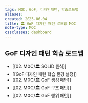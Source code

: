 ```yaml
---
tags: MOC, GoF, 디자인패턴, 학습로드맵
aliases:
created: 2025-06-04
title: 🏛️ GoF 디자인 패턴 로드맵 MOC
note-type: MOC
cssclasses: dashboard
---
```


## GoF 디자인 패턴 학습 로드맵
- [[02. MOC/🏛️ SOLID 원칙]]
- [[GoF 디자인 패턴 학습 환경 설정]]
- [[02. MOC/🏛️ GoF 생성 패턴]]
- [[02. MOC/🏛️ GoF 구조 패턴]]
- [[02. MOC/🏛️ GoF 행위 패턴]]